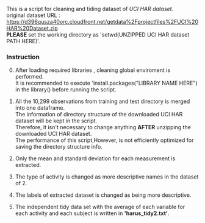 This is a script for cleaning and tiding dataset of *UCI HAR dataset*.  
original dataset URL : https://d396qusza40orc.cloudfront.net/getdata%2Fprojectfiles%2FUCI%20HAR%20Dataset.zip  
**PLEASE** set the working directory as 'setwd(UNZIPPED UCI HAR dataset PATH HERE)'.

### Instruction
0. After loading required libraries , cleaning global enviroment is performed.  
 It is recommended to execute 'install.packages("LIBRARY NAME HERE") in the library() before running the script.

1. All the 10,299 observations from training and test directory is merged into one dataframe.  
 The information of directory structure of the downloaded UCI HAR dataset will be kept in the script.  
 Therefore, it isn't necessary to change anything **AFTER** unzipping the downloaded UCI HAR dataset.  
 The performance of this script,However, is not efficiently optimized for saving the directory structure info. 

2. Only the mean and standard deviation for each measurement is extracted.
3. The type of activity is changed as more descriptive names in the dataset of 2.
4. The labels of extracted dataset is changed as being more descriptive.
5. The independent tidy data set with the average of each variable for each activity and each subject is written in **'harus_tidy2.txt'**.

